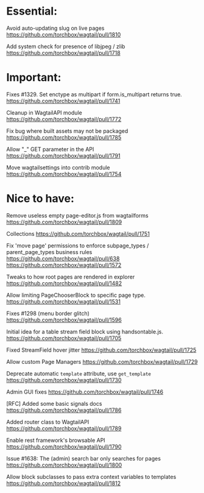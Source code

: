 Essential:
==========

Avoid auto-updating slug on live pages
https://github.com/torchbox/wagtail/pull/1810

Add system check for presence of libjpeg / zlib 
https://github.com/torchbox/wagtail/pull/1718

Important:
==========

Fixes #1329. Set enctype as multipart if form.is_multipart returns true.
https://github.com/torchbox/wagtail/pull/1741

Cleanup in WagtailAPI module
https://github.com/torchbox/wagtail/pull/1772

Fix bug where built assets may not be packaged
https://github.com/torchbox/wagtail/pull/1785

Allow "_" GET parameter in the API
https://github.com/torchbox/wagtail/pull/1791

Move wagtailsettings into contrib module
https://github.com/torchbox/wagtail/pull/1754

Nice to have:
=============

Remove useless empty page-editor.js from wagtailforms
https://github.com/torchbox/wagtail/pull/1809

Collections
https://github.com/torchbox/wagtail/pull/1751

Fix 'move page' permissions to enforce subpage_types / parent_page_types business rules
https://github.com/torchbox/wagtail/pull/638
https://github.com/torchbox/wagtail/pull/1572

Tweaks to how root pages are rendered in explorer 
https://github.com/torchbox/wagtail/pull/1482

Allow limiting PageChooserBlock to specific page type.
https://github.com/torchbox/wagtail/pull/1531

Fixes #1298 (menu border glitch)
https://github.com/torchbox/wagtail/pull/1596

Initial idea for a table stream field block using handsontable.js.
https://github.com/torchbox/wagtail/pull/1705

Fixed StreamField hover jitter 
https://github.com/torchbox/wagtail/pull/1725

Allow custom Page Managers
https://github.com/torchbox/wagtail/pull/1729

Deprecate automatic `template` attribute, use `get_template`
https://github.com/torchbox/wagtail/pull/1730

Admin GUI fixes
https://github.com/torchbox/wagtail/pull/1746

[RFC] Added some basic signals docs
https://github.com/torchbox/wagtail/pull/1786

Added router class to WagtailAPI
https://github.com/torchbox/wagtail/pull/1789

Enable rest framework's browsable API
https://github.com/torchbox/wagtail/pull/1790

Issue #1638: The (admin) search bar only searches for pages
https://github.com/torchbox/wagtail/pull/1800

Allow block subclasses to pass extra context variables to templates
https://github.com/torchbox/wagtail/pull/1812
